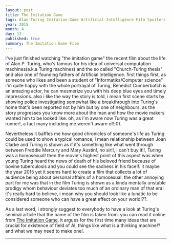 ```yaml
---
layout: post
title: The Imitation Game
tags: Alan-Turing Imitation-Game Artificial-Intelligence Film Spoilers
year: 2015
month: 4
day: 13
published: true
summary: The Imitation Game Film 
---
```


I've just finished watching "the imitation game" the recent film about the life of Alan P. Turing, who's famous for his idea of universal computation machines(a.k.a Turing machines) and the so called "Church-Turing thesis" and also one of founding fathers of Artificial Intelligence. first things first, as someone who likes and been a student of "Informatiks/Computer science" i'm quite happy with the whole portrayal of Turing, Benedict Cumberbatch is an amazing actor, he can mesmerize you with his deep blue eyes and timely impressions. also i like the way the story is told, i mean first scene starts by showing police investigating somewhat like a breakthrough into Turing's home that's been reported not by him but by one of neighbours. as the story progresses you know more about the man and how the movie makers wanted him to be looked like. oh, as i'm aware now Turing was a great runner!, a fact many including me weren't aware of!;0). 


Nevertheless it baffles me how good chronicles of someone's life as Turing could be used to show a typical romance, i mean relationship between Joan Clarke and Turing is shown as if it's something like what went through between Freddie Mercury and Mary Austin!, no sir!!, i can't buy it!!, Turing was a homosexual! then the movie's highest point of this aspect was when young Turing heard the news of death of his beloved friend because of bovine tuberculosis and you could see the sadness in his face!!. it maybe the year 2015 yet it seems hard to create a film that collects a lot of audience being about personal affairs of a homosexual. the other annoying part for me was that in the film Turing is shown as a kinda mentally unstable prodigy whom behaviour deviates too much of an ordinary man of that era! it's really hard to believe, i mean why you should look like a lunatic to be considered someone who can have a great effect on your world!??.


As a last word, i strongly suggest to everybody to have a look at Turing's seminal article that the name of the film is taken from. you can read it online from <a href="http://www.loebner.net/Prizef/TuringArticle.html">The Imitation Game</a>. it argues for the first time many ideas that are crucial for existence of field of AI, things like what is a thinking machine!? and what we may need to make one!. 


---




